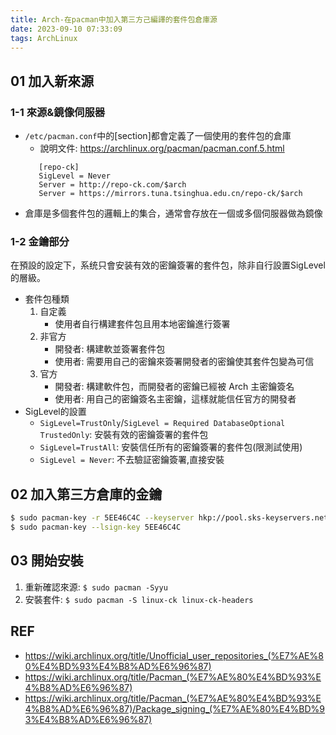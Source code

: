 ```yaml
---
title: Arch-在pacman中加入第三方己編譯的套件包倉庫源
date: 2023-09-10 07:33:09
tags: ArchLinux
---
```


## 01 加入新來源
### 1-1 來源&鏡像伺服器
- `/etc/pacman.conf`中的[section]都會定義了一個使用的套件包的倉庫
  * 說明文件: https://archlinux.org/pacman/pacman.conf.5.html
  ```shell=
     [repo-ck]
     SigLevel = Never
     Server = http://repo-ck.com/$arch
     Server = https://mirrors.tuna.tsinghua.edu.cn/repo-ck/$arch
  ```
- 倉庫是多個套件包的邏輯上的集合，通常會存放在一個或多個伺服器做為鏡像

### 1-2 金鑰部分
在預設的設定下，系统只會安装有效的密鑰簽署的套件包，除非自行設置SigLevel的層級。

- 套件包種類
  1. 自定義
     * 使用者自行構建套件包且用本地密鑰進行簽署
  3. 非官方
     * 開發者: 構建軟並簽署套件包
     * 使用者: 需要用自己的密鑰來簽署開發者的密鑰使其套件包變為可信
  5. 官方
     * 開發者: 構建軟件包，而開發者的密鑰已經被 Arch 主密鑰簽名
     * 使用者: 用自己的密鑰簽名主密鑰，這樣就能信任官方的開發者
- SigLevel的設置
  * `SigLevel=TrustOnly`/`SigLevel = Required DatabaseOptional TrustedOnly`: 安裝有效的密鑰簽署的套件包
  * `SigLevel=TrustAll`: 安裝信任所有的密鑰簽署的套件包(限測試使用)
  * `SigLevel = Never`: 不去驗証密鑰簽署,直接安裝

## 02 加入第三方倉庫的金鑰
```bash
$ sudo pacman-key -r 5EE46C4C --keyserver hkp://pool.sks-keyservers.net 
$ sudo pacman-key --lsign-key 5EE46C4C
```

## 03 開始安裝
1. 重新確認來源: `$ sudo pacman -Syyu`
2. 安裝套件: `$ sudo pacman -S linux-ck linux-ck-headers`

## REF
- https://wiki.archlinux.org/title/Unofficial_user_repositories_(%E7%AE%80%E4%BD%93%E4%B8%AD%E6%96%87)
- https://wiki.archlinux.org/title/Pacman_(%E7%AE%80%E4%BD%93%E4%B8%AD%E6%96%87)
- https://wiki.archlinux.org/title/Pacman_(%E7%AE%80%E4%BD%93%E4%B8%AD%E6%96%87)/Package_signing_(%E7%AE%80%E4%BD%93%E4%B8%AD%E6%96%87)
